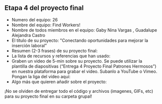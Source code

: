 ## Etapa 4 del proyecto final

- Numero del equipo:  26    
- Nombre del equipo:  Find Workers!     
- Nombre de todos miembros en el equipo:  Gaby Nina Vargas ,  Guadalupe Alejandra Castro
- El título de su proyecto:   "Conectando oportunidades para mejorar la inserción laboral"  
- Resumen (2-3 frases) de su proyecto final:
- La lista de recursos y referencias que han usado: 
- Graben un video de 5-min sobre su proyecto. Se puede utilizar la plantilla de diapositivas (“Entrega 4 Proyecto Final Patrones Hermosos”) en nuestra plataforma para grabar el video. Subanlo a YouTube o Vimeo. Pongan la liga del vídeo aquí: 
- Algo más que quieren añadir sobre el proyecto:

¡No se olviden de entregar todo el código y archivos (imagenes, GIFs, etc) para su proyecto final en su carpeta grupal!
